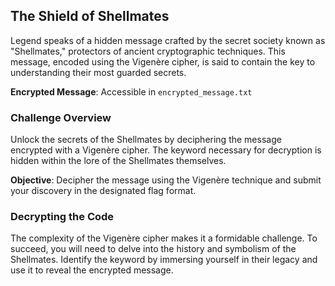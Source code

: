 ## The Shield of Shellmates

Legend speaks of a hidden message crafted by the secret society known as "Shellmates," protectors of ancient cryptographic techniques. This message, encoded using the Vigenère cipher, is said to contain the key to understanding their most guarded secrets.

**Encrypted Message**: Accessible in `encrypted_message.txt`

### Challenge Overview
Unlock the secrets of the Shellmates by deciphering the message encrypted with a Vigenère cipher. The keyword necessary for decryption is hidden within the lore of the Shellmates themselves.

**Objective**: Decipher the message using the Vigenère technique and submit your discovery in the designated flag format.

### Decrypting the Code
The complexity of the Vigenère cipher makes it a formidable challenge. To succeed, you will need to delve into the history and symbolism of the Shellmates. Identify the keyword by immersing yourself in their legacy and use it to reveal the encrypted message.
